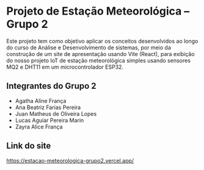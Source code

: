 <!-- #: Título principal -->
<!-- ##: Título secundário -->
<!-- -: Lista -->

# Projeto de Estação Meteorológica – Grupo 2

Este projeto tem como objetivo aplicar os conceitos desenvolvidos ao longo do curso de Análise e Desenvolvimento de sistemas, por meio da construção de um site de apresentação usando Vite (React), para exibição do nosso projeto IoT de estação meteorológica simples usando sensores MQ2 e DHT11 em um microcontrolador ESP32.

## Integrantes do Grupo 2

- Agatha Aline França
- Ana Beatriz Farias Pereira
- Juan Matheus de Oliveira Lopes
- Lucas Aguiar Pereira Marin
- Zayra Alice França

## Link do site
https://estacao-meteorologica-grupo2.vercel.app/

